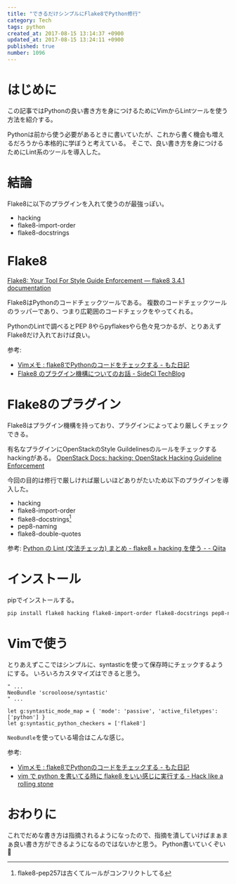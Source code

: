 ```yaml
---
title: "できるだけシンプルにFlake8でPython修行"
category: Tech
tags: python
created_at: 2017-08-15 13:14:37 +0900
updated_at: 2017-08-15 13:24:11 +0900
published: true
number: 1096
---
```


# はじめに
この記事ではPythonの良い書き方を身につけるためにVimからLintツールを使う方法を紹介する。

Pythonは前から使う必要があるときに書いていたが、これから書く機会も増えるだろうから本格的に学ぼうと考えている。
そこで、良い書き方を身につけるためにLint系のツールを導入した。

# 結論
Flake8に以下のプラグインを入れて使うのが最強っぽい。

* hacking
* flake8-import-order
* flake8-docstrings

# Flake8
[Flake8: Your Tool For Style Guide Enforcement — flake8 3.4.1 documentation](http://flake8.pycqa.org/en/latest/)

Flake8はPythonのコードチェックツールである。
複数のコードチェックツールのラッパーであり、つまり広範囲のコードチェックをやってくれる。

PythonのLintで調べるとPEP 8やらpyflakesやら色々見つかるが、とりあえずFlake8だけ入れておけば良い。

参考:

* [Vimメモ : flake8でPythonのコードをチェックする - もた日記](http://wonderwall.hatenablog.com/entry/2017/02/05/214004)
* [Flake8 のプラグイン機構についてのお話 - SideCI TechBlog](http://tech.sideci.com/entry/2016/12/01/130459)

# Flake8のプラグイン
Flake8はプラグイン機構を持っており、プラグインによってより厳しくチェックできる。

有名なプラグインにOpenStackのStyle Guildelinesのルールをチェックするhackingがある。
[OpenStack Docs: hacking: OpenStack Hacking Guideline Enforcement](https://docs.openstack.org/hacking/latest/)

今回の目的は修行で厳しければ厳しいほどありがたいため以下のプラグインを導入した。

* hacking
* flake8-import-order
* flake8-docstrings[^1]
* pep8-naming
* flake8-double-quotes

[^1]: flake8-pep257は古くてルールがコンフリクトしてる

参考: [Python の Lint (文法チェッカ) まとめ - flake8 + hacking を使う - - Qiita](http://qiita.com/kitsuyui/items/5ab4608003a29ff7689f)

# インストール
pipでインストールする。

```bash
pip install flake8 hacking flake8-import-order flake8-docstrings pep8-naming flake8-double-quotes
```

# Vimで使う
とりあえずここではシンプルに、syntasticを使って保存時にチェックするようにする。
いろいろカスタマイズはできると思う。

```vim:~/.vimrc
" ...
NeoBundle 'scrooloose/syntastic'
" ...

let g:syntastic_mode_map = { 'mode': 'passive', 'active_filetypes': ['python'] }
let g:syntastic_python_checkers = ['flake8']
```

`NeoBundle`を使っている場合はこんな感じ。

参考:

* [Vimメモ : flake8でPythonのコードをチェックする - もた日記](http://wonderwall.hatenablog.com/entry/2017/02/05/214004#vim-flake8によりVimでflake8を実行)
* [vim で python を書いてる時に flake8 をいい感じに実行する - Hack like a rolling stone](http://tk0miya.hatenablog.com/entry/2013/12/12/140240)

# おわりに
これでだめな書き方は指摘されるようになったので、指摘を潰していけばまぁまぁ良い書き方ができるようになるのではないかと思う。
Python書いていくぞい :muscle:
